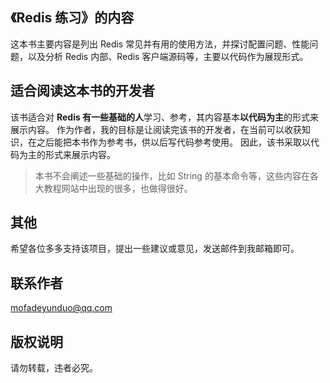 ## 《Redis 练习》的内容

这本书主要内容是列出 Redis 常见并有用的使用方法，并探讨配置问题、性能问题，以及分析 Redis 内部、Redis 客户端源码等，主要以代码作为展现形式。

## 适合阅读这本书的开发者

该书适合对 **Redis 有一些基础的人**学习、参考，其内容基本**以代码为主**的形式来展示内容。
作为作者，我的目标是让阅读完该书的开发者，在当前可以收获知识，在之后能把本书作为参考书，供以后写代码参考使用。
因此，该书采取以代码为主的形式来展示内容。

> 本书不会阐述一些基础的操作，比如 String 的基本命令等，这些内容在各大教程网站中出现的很多，也做得很好。

## 其他

希望各位多多支持该项目，提出一些建议或意见，发送邮件到我邮箱即可。

## 联系作者

mofadeyunduo@qq.com

## 版权说明

请勿转载，违者必究。
